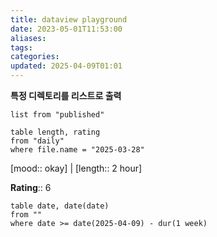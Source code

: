 ```yaml
---
title: dataview playground
date: 2023-05-01T11:53:00
aliases: 
tags: 
categories: 
updated: 2025-04-09T01:01
---
```


**특정 디렉토리를 리스트로 출력**

```dataview
list from "published"
```


```dataview
table length, rating
from "daily"
where file.name = "2025-03-28"
```

[mood:: okay] | [length:: 2 hour]

 **Rating**:: 6

```dataview
table date, date(date)
from ""
where date >= date(2025-04-09) - dur(1 week)
```